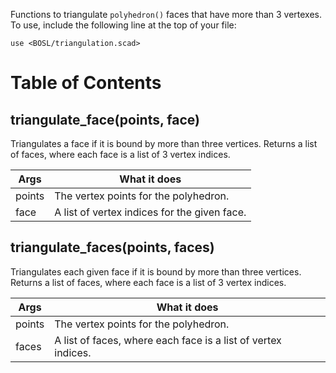 Functions to triangulate `polyhedron()` faces that have more than 3 vertexes.
To use, include the following line at the top of your file:

    use <BOSL/triangulation.scad>


# Table of Contents

## triangulate\_face(points, face)
Triangulates a face if it is bound by more than three vertices.
Returns a list of faces, where each face is a list of 3 vertex
indices.

Args     | What it does
-------- | ------------------------
points   | The vertex points for the polyhedron.
face     | A list of vertex indices for the given face.



## triangulate\_faces(points, faces)
Triangulates each given face if it is bound by more than
three vertices.  Returns a list of faces, where each face
is a list of 3 vertex indices.

Args     | What it does
-------- | ------------------------
points   | The vertex points for the polyhedron.
faces    | A list of faces, where each face is a list of vertex indices.


